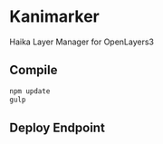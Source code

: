 # Kanimarker
Haika Layer Manager for OpenLayers3

## Compile

```bash
npm update
gulp
```

## Deploy Endpoint


